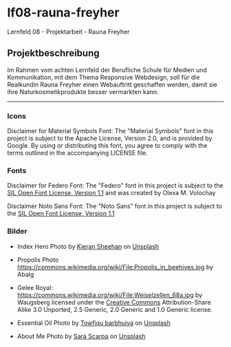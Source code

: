 # lf08-rauna-freyher
Lernfeld 08 - Projektarbeit - Rauna Freyher

## Projektbeschreibung
Im Rahmen vom achten Lernfeld der Berufliche Schule für Medien und Kommunikation, mit dem Thema Responsive Webdesign, soll für die Realkundin Rauna Freyher einen Webauftritt geschaffen werden, damit sie ihre Naturkosmetikprodukte besser vermarkten kann.

---

### Icons
Disclaimer for Material Symbols Font: The "Material Symbols" font in this project is subject to the Apache License, Version 2.0, and is provided by Google. By using or distributing this font, you agree to comply with the terms outlined in the accompanying LICENSE file.

### Fonts
Disclaimer for Federo Font: The "Federo" font in this project is subject to the [SIL Open Font License, Version 1.1]( https://openfontlicense.org) and was created by Olexa M. Volochay

Disclaimer Noto Sans Font: The "Noto Sans" font in this project is subject to the [SIL Open Font License, Version 1.1]( https://openfontlicense.org)

### Bilder 

- Index Hero Photo by <a href="https://unsplash.com/@ksheehan77?utm_content=creditCopyText&utm_medium=referral&utm_source=unsplash">Kieran Sheehan</a> on <a href="https://unsplash.com/photos/green-leafed-trees-during-daytime-qu2nE8R48Kw?utm_content=creditCopyText&utm_medium=referral&utm_source=unsplash">Unsplash</a>


- Propolis Photo https://commons.wikimedia.org/wiki/File:Propolis_in_beehives.jpg by Abalg 
  

- Gelee Royal: https://commons.wikimedia.org/wiki/File:Weiselzellen_68a.jpg by Waugsberg licensed under the [Creative Commons](https://en.wikipedia.org/wiki/en:Creative_Commons) Attribution-Share Alike 3.0 Unported, 2.5 Generic, 2.0 Generic and 1.0 Generic license.

- Essential Oil Photo by <a href="https://unsplash.com/@towfiqu999999?utm_content=creditCopyText&utm_medium=referral&utm_source=unsplash">Towfiqu barbhuiya</a> on <a href="https://unsplash.com/photos/brown-glass-bottle-on-brown-textile-jbjmimlaC-U?utm_content=creditCopyText&utm_medium=referral&utm_source=unsplash">Unsplash</a>


- About Me Photo by <a href="https://unsplash.com/@sarascarpa?utm_content=creditCopyText&utm_medium=referral&utm_source=unsplash">Sara Scarpa</a> on <a href="https://unsplash.com/photos/person-holding-yellow-round-ornament-y4x1NHVJqFg?utm_content=creditCopyText&utm_medium=referral&utm_source=unsplash">Unsplash</a>
  
  